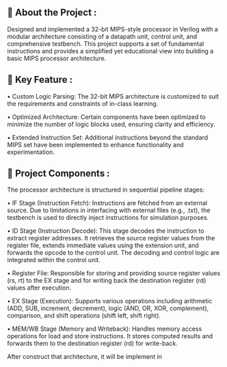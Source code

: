## 🧠 About the Project :
Designed and implemented a 32-bit MIPS-style processor in Verilog with a modular architecture consisting of a datapath unit, control unit, and comprehensive testbench. This project supports a set of fundamental instructions and provides a simplified yet educational view into building a basic MIPS processor architecture.

## 🚀 Key Feature : 
• Custom Logic Parsing: The 32-bit MIPS architecture is customized to suit the requirements and constraints of in-class learning.

• Optimized Architecture: Certain components have been optimized to minimize the number of logic blocks used, ensuring clarity and efficiency.

• Extended Instruction Set: Additional instructions beyond the standard MIPS set have been implemented to enhance functionality and experimentation.

## 🧩 Project Components : 
The processor architecture is structured in sequential pipeline stages:

• IF Stage (Instruction Fetch):
Instructions are fetched from an external source. Due to limitations in interfacing with external files (e.g., .txt), the testbench is used to directly inject instructions for simulation purposes.

• ID Stage (Instruction Decode):
This stage decodes the instruction to extract register addresses. It retrieves the source register values from the register file, extends immediate values using the extension unit, and forwards the opcode to the control unit. The decoding and control logic are integrated within the control unit.

• Register File:
Responsible for storing and providing source register values (rs, rt) to the EX stage and for writing back the destination register (rd) values after execution.

• EX Stage (Execution):
Supports various operations including arithmetic (ADD, SUB, increment, decrement), logic (AND, OR, XOR, complement), comparison, and shift operations (shift left, shift right).

• MEM/WB Stage (Memory and Writeback):
Handles memory access operations for load and store instructions. It stores computed results and forwards them to the destination register (rd) for write-back.

After construct that architecture, it will be implement in 
